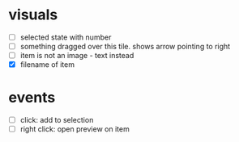 # visuals
- [ ] selected state with number
- [ ] something dragged over this tile. shows arrow pointing to right
- [ ] item is not an image - text instead
- [x] filename of item

# events
- [ ] click: add to selection
- [ ] right click: open preview on item